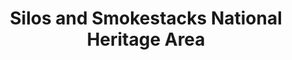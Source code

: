 ---
layout: repo
title: "Silos and Smokestacks National Heritage Area"
id: 12471
permalink: repos/12471/
---
